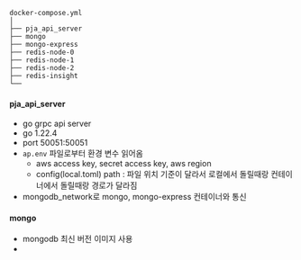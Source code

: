 
```
docker-compose.yml
│
├── pja_api_server
├── mongo
├── mongo-express
├── redis-node-0
├── redis-node-1
├── redis-node-2
├── redis-insight
└──

```


#### pja_api_server
- go grpc api server
- go 1.22.4
- port 50051:50051
- `ap.env` 파일로부터 환경 변수 읽어옴
	- aws access key, secret access key, aws region
	- config(local.toml) path : 파일 위치 기준이 달라서 로컬에서 돌릴때랑 컨테이너에서 돌릴때랑 경로가 달라짐
- mongodb_network로 mongo, mongo-express 컨테이너와 통신

#### mongo
- mongodb 최신 버전 이미지 사용
- 

